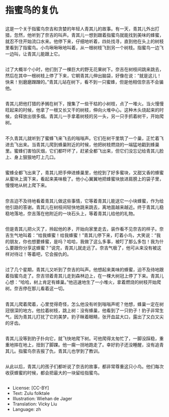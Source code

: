 # 指蜜鸟的复仇

##
这是一个关于指蜜鸟奈吉和贪婪的年轻人青其儿的故事。有一天，青其儿外出打猎，忽然，他听到了奈吉的叫声。青其儿一想到跟着指蜜鸟就能找到美味的蜂蜜，就忍不住开始流口水来。他停下来，仔细地听着，四处找寻，直到他在头上的树枝里看到了指蜜鸟。小鸟啾啾啾地叫着，从一根树枝飞到另一个树枝。指蜜鸟一边飞一边叫，让青其儿能跟上它。

##
过了大概半个小时，他们到了一棵巨大的野无花果树下。奈吉在树枝间跳来跳去，然后在其中一根树枝上停了下来，它朝青其儿伸出脑袋，好像在说：“就是这儿！快来！别磨磨蹭蹭的。”青其儿站在树下，看不到一只蜜蜂，但是他相信奈吉不会骗他。

##
青其儿把他打猎的矛搁在树下，搜集了一些干枯的小树枝，点了一堆火。当火慢慢旺起来的时候，他拿了一根又长又干的树枝，伸向火堆中心。这种木头烧起来的时候，会释放出很多烟。青其儿一手拿着树枝的另一头，另一只手抓着树干，开始爬树。

##
不久青其儿就听到了蜜蜂飞来飞去的嗡嗡声。它们在树干里筑了一个巢，正忙着飞进去飞出来。当青其儿爬到蜂巢附近的时候，他把树枝燃烧的一端猛地戳到蜂巢里。蜜蜂们害怕灰烟，它们都吓坏了，赶紧全都飞出来，但它们没忘记给青其儿脸上、身上狠狠地叮上几口。

##
蜜蜂全都飞出来了，青其儿把手伸进蜂巢里，他挖到了好多蜜块，又甜又香的蜂蜜从蜜块上滴下来，看起来美味极了。他小心翼翼地把蜂蜜块放进肩膀上的袋子里，慢慢地从树上爬下来。

##
奈吉迫不及待地看着青其儿做这些事情，它等着青其儿能送它一小块蜂蜜，作为给他引路的答谢。青其儿在树枝间轻快地跳来跳去，离地面越来越近。终于青其儿稳稳地落地，奈吉落在他附近的一块石头上，等着青其儿给他的礼物。

##
但是青其儿把火灭了，拎起他的矛，开始向家里走去，装作看不见奈吉的样子。奈吉生气地叫着：“给我蜂蜜！给我蜂蜜！”青其儿停下来，盯着小鸟，大笑说：“我的朋友，你也想要蜂蜜，是吗？哈哈，我做了这么多事，被叮了那么多包！我为什么要跟你分享这蜂蜜？”说完，青其儿就走远了。奈吉气极了，他可从来没有被这样对待过！等着吧，它会报仇的。

##
过了几个星期，青其儿又听到了奈吉的叫声。他想起来美味的蜂蜜，迫不及待地跟着指蜜鸟走了。奈吉领着青其儿走到森林边上，在一棵大树冠上停了下来。青其儿心想：“哈哈，树上肯定有蜂巢。”他迅速地生了一小堆火，拿着燃烧的树枝开始爬树。奈吉停在那儿看着这一切。

##
青其儿爬着爬着，心里觉得奇怪，怎么他没有听到嗡嗡声呢？他想，蜂巢一定在树冠很深的地方。他拉着树枝，跳上树：没有蜂巢，他看到了一只豹子！豹子非常生气，因为青其儿打扰了它的美梦。豹子眯着眼睛，张开血盆大口，露出了又白又尖的牙齿。

##
青其儿没等到豹子扑向它，就飞快地爬下树。可他爬得太匆忙了，一脚没踩稳，重重地摔在地上，扭到了脚踝。他一瘸一拐地跑走了。幸好豹子还没睡醒，没有追青其儿。指蜜鸟奈吉报了仇，青其儿也学到了教训。

##
从此以后，青其儿的孩子们都听说了奈吉的故事，都非常尊重这只小鸟。他们每次收获蜂蜜的时候，都会把最大的一块留给指蜜鸟。

##
* License: [CC-BY]
* Text: Zulu folktale
* Illustration: Wiehan de Jager
* Translation: Vicky Liu
* Language: zh
